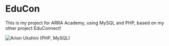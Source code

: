 # EduCon
This is my project for ARRA Academy, using MySQL and PHP, based on my other project EduConnect!

![Arion Ukshini (PHP, MySQL)](https://github.com/arionukshini/EduCon/assets/80478323/d7c213be-425b-4102-b106-37ef85568ed8)
